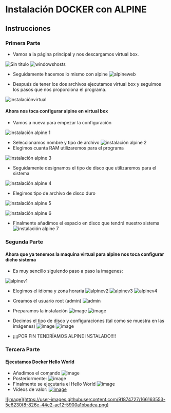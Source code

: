 # Instalación DOCKER con ALPINE

## Instrucciones

### Primera Parte

+ Vamos a la página principal y nos descargamos virtual box.

![Sin título](https://user-images.githubusercontent.com/91874727/166001340-f92c58aa-b895-4591-b7e0-a09a643154c4.png)
![windowshosts](https://user-images.githubusercontent.com/91874727/166001368-41a6714d-0a0d-457e-951d-195e2a1ff33d.png)

+ Seguidamente hacemos lo mismo con alpine
![alpineweb](https://user-images.githubusercontent.com/91874727/166001694-0c7d819f-bf67-4f69-ba7e-cd83fd972820.png)

+ Después de tener los dos archivos ejecutamos virtual box y seguimos los pasos que nos proporciona el programa.

![instalaciónvirtual](https://user-images.githubusercontent.com/91874727/166003398-d8880461-1570-49fc-b2d6-1da99f5a567e.png)

 #### Ahora nos toca configurar alpine en virtual box
+ Vamos a nueva para empezar la configuración

![instalación alpine 1](https://user-images.githubusercontent.com/91874727/166004323-74b74919-2372-4001-a9b9-0218b992c57e.png)
+ Seleccionamos nombre y tipo de archivo
![instalación alpine 2](https://user-images.githubusercontent.com/91874727/166004335-419865d4-6d13-49ae-94e5-5c2ba2e79b65.png)
+ Elegimos cuanta RAM utilizaremos para el programa

![instalación alpine 3](https://user-images.githubusercontent.com/91874727/166004395-2b290d5d-e421-46bd-bbcd-9db85454b054.png)
+ Seguidamente designamos el tipo de disco que utilizaremos para el sistema

![instalación alpine 4](https://user-images.githubusercontent.com/91874727/166004419-79515ace-be39-4069-9a0b-456e61e34698.png)
+ Elegimos tipo de archivo de disco duro

![instalación alpine 5](https://user-images.githubusercontent.com/91874727/166004459-13dc4e2b-b8bd-4ffa-9523-4a7261da083c.png)

![instalación alpine 6](https://user-images.githubusercontent.com/91874727/166004493-eec3dfb3-0d8f-44c9-a273-f5131efcee0f.png)
+ Finalmente añadimos el espacio en disco que tendrá nuestro sistema
![instalación alpine 7](https://user-images.githubusercontent.com/91874727/166004538-0dd81111-fe3b-4040-9e54-26abf40a92bd.png)

### Segunda Parte

#### Ahora que ya tenemos la maquina virtual para alpine nos toca configurar dicho sistema

+ Es muy sencillo siguiendo paso a paso la imagenes:

![alpinev1](https://user-images.githubusercontent.com/91874727/166007147-05e8f5d4-a2ea-4fd6-b99b-f4c2596d7644.png)
+ Elegimos el idioma y zona horaria
![alpinev2](https://user-images.githubusercontent.com/91874727/166007770-26359542-4aa6-408d-aecb-f1c602f640e0.png)
![alpinev3](https://user-images.githubusercontent.com/91874727/166007780-42c44572-abe3-4070-be72-92d913aa28b8.png)
![alpinev4](https://user-images.githubusercontent.com/91874727/166007785-ed91acdf-279b-4369-a36c-7f3b0b0c0385.png)
+ Creamos el usuario root (admin)
![admin](https://user-images.githubusercontent.com/91874727/166008259-24c413dd-5e48-4175-9210-bcfcd34a960c.png)
+ Preparamos la instalación
![image](https://user-images.githubusercontent.com/91874727/166008469-2edd3b3c-6020-499a-8d1c-48bf51f00bf7.png)
![image](https://user-images.githubusercontent.com/91874727/166008498-c31d54c5-8500-4026-84d4-19b910d420bd.png)
+ Decimos el tipo de disco y configuraciones (tal como se muestra en las imágenes)
![image](https://user-images.githubusercontent.com/91874727/166008603-0f304798-4d37-4236-9b40-0a9a3ffafa36.png)
![image](https://user-images.githubusercontent.com/91874727/166008676-751a5ecb-5f5c-40e9-aa09-462c08611500.png)

+ ¡¡¡¡POR FIN TENDRÍAMOS ALPINE INSTALADO!!!!
### Tercera Parte
#### Ejecutamos Docker Hello World
+ Añadimos el comando 
![image](https://user-images.githubusercontent.com/91874727/166163128-fc78594e-dbc1-4a99-a430-3ca94093ff0b.png)
+ Posteriormente:
![image](https://user-images.githubusercontent.com/91874727/166163162-f9e74a0b-e95f-463a-a3ed-b7c3f7f2aa5e.png)
+ Finalmente se ejecutaría el Hello World
![image](https://user-images.githubusercontent.com/91874727/166163313-f036b498-b469-4ab4-a4ca-5a5661b52588.png)
+ Vídeos de valor:
<a href="https://youtu.be/ywpJx5aK44Y">![image](https://user-images.githubusercontent.com/91874727/166163516-03bc43e6-d173-4c13-9312-90ebd6d52ff0.png)
</a>
<a href="https://youtu.be/E7zJTzf0pWA"> ![image](https://user-images.githubusercontent.com/91874727/166163553-5e6230f8-826e-44e2-ae12-5900a1bbadea.png)<a>

